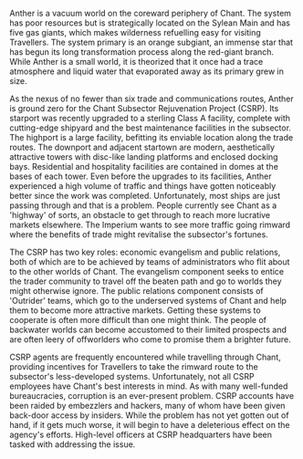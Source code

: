 
Anther is a vacuum world on the coreward periphery of Chant. The system has poor resources but is strategically located on the Sylean Main and has five gas giants, which makes wilderness refuelling easy for visiting Travellers. The system primary is an orange subgiant, an immense star that has begun its long transformation process along the red-giant branch. While Anther is a small world, it is theorized that it once had a trace atmosphere and liquid water that evaporated away as its primary grew in size.

As the nexus of no fewer than six trade and communications routes, Anther is ground zero for the Chant Subsector Rejuvenation Project (CSRP). Its starport was recently upgraded to a sterling Class A facility, complete with cutting-edge shipyard and the best maintenance facilities in the subsector. The highport is a large facility, befitting its enviable location along the trade routes. The downport and adjacent startown are modern, aesthetically attractive towers with disc-like landing platforms and enclosed docking bays. Residential and hospitality facilities are contained in domes at the bases of each tower. Even before the upgrades to its facilities, Anther experienced a high volume of traffic and things have gotten noticeably better since the work was completed. Unfortunately, most ships are just passing through and that is a problem. People currently see Chant as a 'highway' of sorts, an obstacle to get through to reach more lucrative markets elsewhere. The Imperium wants to see more traffic going rimward where the benefits of trade might revitalise the subsector's fortunes.

The CSRP has two key roles: economic evangelism and public relations, both of which are to be achieved by teams of administrators who flit about to the other worlds of Chant. The evangelism component seeks to entice the trader community to travel off the beaten path and go to worlds they might otherwise ignore. The public relations component consists of 'Outrider' teams, which go to the underserved systems of Chant and help them to become more attractive markets. Getting these systems to cooperate is often more difficult than one might think. The people of backwater worlds can become accustomed to their limited prospects and are often leery of offworlders who come to promise them a brighter future.

CSRP agents are frequently encountered while travelling through Chant, providing incentives for Travellers to take the rimward route to the subsector's less-developed systems. Unfortunately, not all CSRP employees have Chant's best interests in mind. As with many well-funded bureaucracies, corruption is an ever-present problem. CSRP accounts have been raided by embezzlers and hackers, many of whom have been given back-door access by insiders. While the problem has not yet gotten out of hand, if it gets much worse, it will begin to have a deleterious effect on the agency's efforts. High-level officers at CSRP headquarters have been tasked with addressing the issue.
